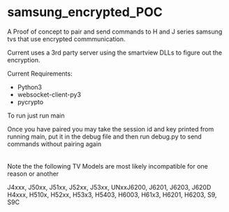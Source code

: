 # samsung_encrypted_POC
A Proof of concept to pair and send commands to H and J series samsung tvs that use encrypted commmunication.  


Current uses a 3rd party server using the smartview DLLs to figure out the encryption.    

      
         
          
Current Requirements:

* Python3
* websocket-client-py3
* pycrypto

To run just run main   

Once you have paired you may take the session id and key printed from running main, put it in the debug file and then run debug.py to send commands without pairing again
<br>
<br>
<br>
Note the the following TV Models are most likely incompatible for one reason or another


J4xxx, J50xx, J51xx, J52xx, J53xx, UNxxJ6200, J6201, J6203, J620D   
H4xxx, H510x, H52xx, H53x3, H5403, H6003, H61x3, H6201, H6203, S9, S9C
